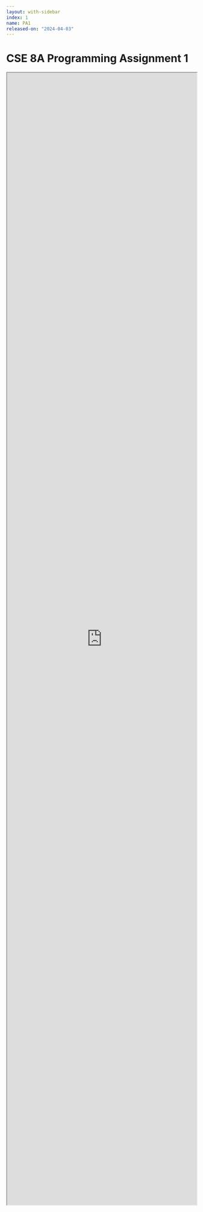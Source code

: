 ```yaml
---
layout: with-sidebar
index: 1
name: PA1
released-on: "2024-04-03"
---
```


# CSE 8A Programming Assignment 1

<iframe src="https://docs.google.com/document/d/e/2PACX-1vSX5UspYhcOFEsOs_Y4-nOhtZFxMT_Nf8rwxQEqoEgrWwKACR5seFIMefEd1F85QhXJ7FqkKeCdkToB/pub?embedded=true" width="100%" height="3000px"></iframe>